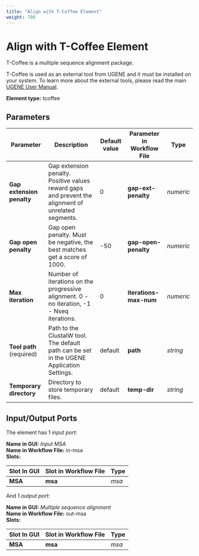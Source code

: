 ```yaml
---
title: "Align with T-Coffee Element"
weight: 700
---
```


# Align with T-Coffee Element

T-Coffee is a multiple sequence alignment package.

T-Coffee is used as an external tool from UGENE and it must be installed on your system. To learn more about the external tools, please read the main [UGENE User Manual](http://ugene.unipro.ru/documentation.html).

**Element type:** tcoffee

## Parameters

| Parameter                 | Description                                                                                                  | Default value | Parameter in Workflow File | Type      |
|---------------------------|--------------------------------------------------------------------------------------------------------------|---------------|----------------------------|-----------|
| **Gap extension penalty** | Gap extension penalty. Positive values reward gaps and prevent the alignment of unrelated segments.          | 0             | **gap-ext-penalty**        | _numeric_ |
| **Gap open penalty**      | Gap open penalty. Must be negative, the best matches get a score of 1000.                                    | -50           | **gap-open-penalty**       | _numeric_ |
| **Max iteration**         | Number of iterations on the progressive alignment. 0 - no iteration, -1 - Nseq iterations.                   | 0             | **iterations-max-num**     | _numeric_ |
| **Tool path** (required)  | Path to the ClustalW tool. The default path can be set in the UGENE Application Settings.                    | default       | **path**                   | _string_  |
| **Temporary directory**   | Directory to store temporary files.                                                                          | default       | **temp-dir**               | _string_  |

## Input/Output Ports

The element has 1 _input port_:

**Name in GUI:** _Input MSA_  
**Name in Workflow File:** in-msa  
**Slots:**

| Slot In GUI | Slot in Workflow File | Type  |
|-------------|-----------------------|-------|
| **MSA**     | **msa**               | _msa_ |

And 1 _output port_:

**Name in GUI:** _Multiple sequence alignment_  
**Name in Workflow File:** out-msa  
**Slots:**

| Slot In GUI | Slot in Workflow File | Type  |
|-------------|-----------------------|-------|
| **MSA**     | **msa**               | _msa_ |